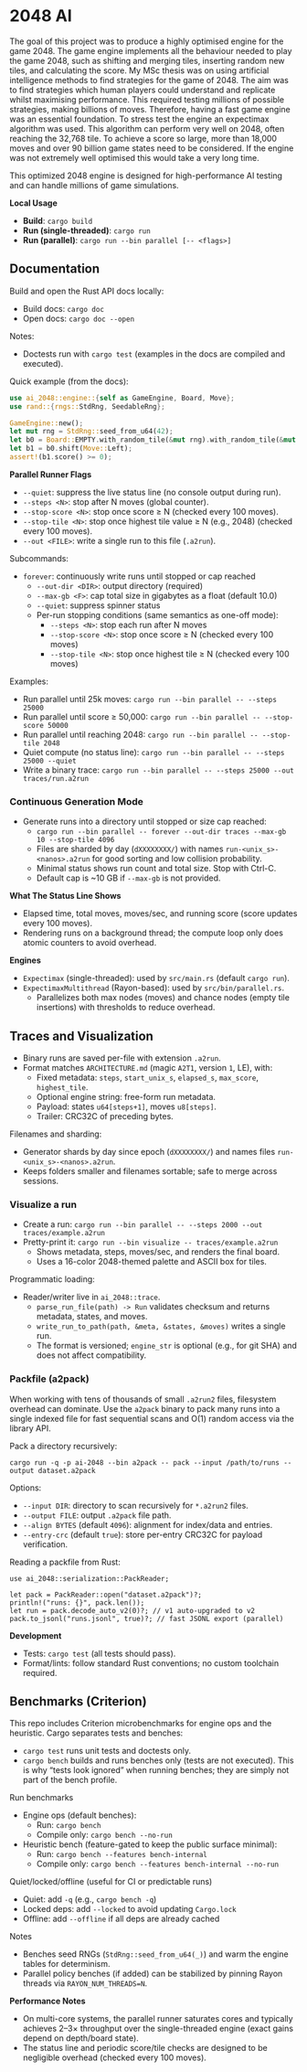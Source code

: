 # 2048 AI

The goal of this project was to produce a highly optimised engine for the game 2048. The game engine implements all the behaviour needed to play the game 2048, such as shifting and merging tiles, inserting random new tiles, and calculating the score. My MSc thesis was on using artificial intelligence methods to find strategies for the game of 2048. The aim was to find strategies which human players could understand and replicate whilst maximising performance. This required testing millions of possible strategies, making billions of moves. Therefore, having a fast game engine was an essential foundation. To stress test the engine an expectimax algorithm was used. This algorithm can perform very well on 2048, often reaching the 32,768 tile. To achieve a score so large, more than 18,000 moves and over 90 billion game states need to be considered. If the engine was not extremely well optimised this would take a very long time.

This optimized 2048 engine is designed for high-performance AI testing and can handle millions of game simulations.

**Local Usage**
- **Build**: `cargo build`
- **Run (single-threaded)**: `cargo run`
- **Run (parallel)**: `cargo run --bin parallel [-- <flags>]`

## Documentation

Build and open the Rust API docs locally:

- Build docs: `cargo doc`
- Open docs: `cargo doc --open`

Notes:
- Doctests run with `cargo test` (examples in the docs are compiled and executed).

Quick example (from the docs):

```rust
use ai_2048::engine::{self as GameEngine, Board, Move};
use rand::{rngs::StdRng, SeedableRng};

GameEngine::new();
let mut rng = StdRng::seed_from_u64(42);
let b0 = Board::EMPTY.with_random_tile(&mut rng).with_random_tile(&mut rng);
let b1 = b0.shift(Move::Left);
assert!(b1.score() >= 0);
```

**Parallel Runner Flags**
- `--quiet`: suppress the live status line (no console output during run).
- `--steps <N>`: stop after N moves (global counter).
- `--stop-score <N>`: stop once score ≥ N (checked every 100 moves).
- `--stop-tile <N>`: stop once highest tile value ≥ N (e.g., 2048) (checked every 100 moves).
 - `--out <FILE>`: write a single run to this file (`.a2run`).

Subcommands:
- `forever`: continuously write runs until stopped or cap reached
  - `--out-dir <DIR>`: output directory (required)
  - `--max-gb <F>`: cap total size in gigabytes as a float (default 10.0)
  - `--quiet`: suppress spinner status
  - Per-run stopping conditions (same semantics as one-off mode):
    - `--steps <N>`: stop each run after N moves
    - `--stop-score <N>`: stop once score ≥ N (checked every 100 moves)
    - `--stop-tile <N>`: stop once highest tile ≥ N (checked every 100 moves)

Examples:
- Run parallel until 25k moves: `cargo run --bin parallel -- --steps 25000`
- Run parallel until score ≥ 50,000: `cargo run --bin parallel -- --stop-score 50000`
- Run parallel until reaching 2048: `cargo run --bin parallel -- --stop-tile 2048`
- Quiet compute (no status line): `cargo run --bin parallel -- --steps 25000 --quiet`
 - Write a binary trace: `cargo run --bin parallel -- --steps 25000 --out traces/run.a2run`

### Continuous Generation Mode

- Generate runs into a directory until stopped or size cap reached:
  - `cargo run --bin parallel -- forever --out-dir traces --max-gb 10 --stop-tile 4096`
  - Files are sharded by day (`dXXXXXXXX/`) with names `run-<unix_s>-<nanos>.a2run` for good sorting and low collision probability.
  - Minimal status shows run count and total size. Stop with Ctrl-C.
  - Default cap is ~10 GB if `--max-gb` is not provided.

**What The Status Line Shows**
- Elapsed time, total moves, moves/sec, and running score (score updates every 100 moves).
- Rendering runs on a background thread; the compute loop only does atomic counters to avoid overhead.

**Engines**
- `Expectimax` (single-threaded): used by `src/main.rs` (default `cargo run`).
- `ExpectimaxMultithread` (Rayon-based): used by `src/bin/parallel.rs`.
  - Parallelizes both max nodes (moves) and chance nodes (empty tile insertions) with thresholds to reduce overhead.

## Traces and Visualization

- Binary runs are saved per-file with extension `.a2run`.
- Format matches `ARCHITECTURE.md` (magic `A2T1`, version `1`, LE), with:
  - Fixed metadata: `steps`, `start_unix_s`, `elapsed_s`, `max_score`, `highest_tile`.
  - Optional engine string: free-form run metadata.
  - Payload: states `u64[steps+1]`, moves `u8[steps]`.
  - Trailer: CRC32C of preceding bytes.

Filenames and sharding:
- Generator shards by day since epoch (`dXXXXXXXX/`) and names files `run-<unix_s>-<nanos>.a2run`.
- Keeps folders smaller and filenames sortable; safe to merge across sessions.

### Visualize a run

- Create a run: `cargo run --bin parallel -- --steps 2000 --out traces/example.a2run`
- Pretty-print it: `cargo run --bin visualize -- traces/example.a2run`
  - Shows metadata, steps, moves/sec, and renders the final board.
  - Uses a 16-color 2048-themed palette and ASCII box for tiles.

Programmatic loading:
- Reader/writer live in `ai_2048::trace`.
  - `parse_run_file(path) -> Run` validates checksum and returns metadata, states, and moves.
  - `write_run_to_path(path, &meta, &states, &moves)` writes a single run.
  - The format is versioned; `engine_str` is optional (e.g., for git SHA) and does not affect compatibility.

### Packfile (a2pack)

When working with tens of thousands of small `.a2run2` files, filesystem overhead can dominate. Use the `a2pack` binary to pack many runs into a single indexed file for fast sequential scans and O(1) random access via the library API.

Pack a directory recursively:

```
cargo run -q -p ai-2048 --bin a2pack -- pack --input /path/to/runs --output dataset.a2pack
```

Options:
- `--input DIR`: directory to scan recursively for `*.a2run2` files.
- `--output FILE`: output `.a2pack` file path.
- `--align BYTES` (default `4096`): alignment for index/data and entries.
- `--entry-crc` (default `true`): store per-entry CRC32C for payload verification.

Reading a packfile from Rust:

```
use ai_2048::serialization::PackReader;

let pack = PackReader::open("dataset.a2pack")?;
println!("runs: {}", pack.len());
let run = pack.decode_auto_v2(0)?; // v1 auto-upgraded to v2
pack.to_jsonl("runs.jsonl", true)?; // fast JSONL export (parallel)
```


**Development**
- Tests: `cargo test` (all tests should pass).
- Format/lints: follow standard Rust conventions; no custom toolchain required.

## Benchmarks (Criterion)

This repo includes Criterion microbenchmarks for engine ops and the heuristic. Cargo separates tests and benches:
- `cargo test` runs unit tests and doctests only.
- `cargo bench` builds and runs benches only (tests are not executed). This is why “tests look ignored” when running benches; they are simply not part of the bench profile.

Run benchmarks
- Engine ops (default benches):
  - Run: `cargo bench`
  - Compile only: `cargo bench --no-run`
- Heuristic bench (feature-gated to keep the public surface minimal):
  - Run: `cargo bench --features bench-internal`
  - Compile only: `cargo bench --features bench-internal --no-run`

Quiet/locked/offline (useful for CI or predictable runs)
- Quiet: add `-q` (e.g., `cargo bench -q`)
- Locked deps: add `--locked` to avoid updating `Cargo.lock`
- Offline: add `--offline` if all deps are already cached

Notes
- Benches seed RNGs (`StdRng::seed_from_u64(_)`) and warm the engine tables for determinism.
- Parallel policy benches (if added) can be stabilized by pinning Rayon threads via `RAYON_NUM_THREADS=N`.

**Performance Notes**
- On multi-core systems, the parallel runner saturates cores and typically achieves 2–3× throughput over the single-threaded engine (exact gains depend on depth/board state).
- The status line and periodic score/tile checks are designed to be negligible overhead (checked every 100 moves).
